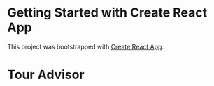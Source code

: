 # Getting Started with Create React App

This project was bootstrapped with [Create React App](https://github.com/facebook/create-react-app).

# **Tour Advisor**
